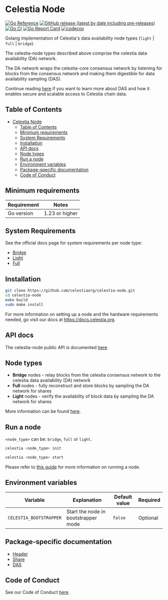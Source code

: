 # Celestia Node

[![Go Reference](https://pkg.go.dev/badge/github.com/celestiaorg/celestia-node.svg)](https://pkg.go.dev/github.com/celestiaorg/celestia-node)
[![GitHub release (latest by date including pre-releases)](https://img.shields.io/github/v/release/celestiaorg/celestia-node)](https://github.com/celestiaorg/celestia-node/releases/latest)
[![Go CI](https://github.com/celestiaorg/celestia-node/actions/workflows/go-ci.yml/badge.svg)](https://github.com/celestiaorg/celestia-node/actions/workflows/go-ci.yml)
[![Go Report Card](https://goreportcard.com/badge/github.com/celestiaorg/celestia-node)](https://goreportcard.com/report/github.com/celestiaorg/celestia-node)
[![codecov](https://codecov.io/gh/celestiaorg/celestia-node/branch/main/graph/badge.svg?token=CWGA4RLDS9)](https://codecov.io/gh/celestiaorg/celestia-node)

Golang implementation of Celestia's data availability node types (`light` | `full` | `bridge`).

The celestia-node types described above comprise the celestia data availability (DA) network.

The DA network wraps the celestia-core consensus network by listening for blocks from the consensus network and making them digestible for data availability sampling (DAS).

Continue reading [here](https://blog.celestia.org/celestia-mvp-release-data-availability-sampling-light-clients) if you want to learn more about DAS and how it enables secure and scalable access to Celestia chain data.

## Table of Contents

- [Celestia Node](#celestia-node)
  - [Table of Contents](#table-of-contents)
  - [Minimum requirements](#minimum-requirements)
  - [System Requirements](#system-requirements)
  - [Installation](#installation)
  - [API docs](#api-docs)
  - [Node types](#node-types)
  - [Run a node](#run-a-node)
  - [Environment variables](#environment-variables)
  - [Package-specific documentation](#package-specific-documentation)
  - [Code of Conduct](#code-of-conduct)

## Minimum requirements

| Requirement | Notes          |
| ----------- |----------------|
| Go version  | 1.23 or higher |

## System Requirements

See the official docs page for system requirements per node type:

- [Bridge](https://docs.celestia.org/nodes/bridge-node#hardware-requirements)
- [Light](https://docs.celestia.org/nodes/light-node#hardware-requirements)
- [Full](https://docs.celestia.org/nodes/full-storage-node#hardware-requirements)

## Installation

```sh
git clone https://github.com/celestiaorg/celestia-node.git
cd celestia-node
make build
sudo make install
```

For more information on setting up a node and the hardware requirements needed, go visit our docs at <https://docs.celestia.org>.

## API docs

The celestia-node public API is documented [here](https://node-rpc-docs.celestia.org/).

## Node types

- **Bridge** nodes - relay blocks from the celestia consensus network to the celestia data availability (DA) network
- **Full** nodes - fully reconstruct and store blocks by sampling the DA network for shares
- **Light** nodes - verify the availability of block data by sampling the DA network for shares

More information can be found [here](https://github.com/celestiaorg/celestia-node/blob/main/docs/adr/adr-003-march2022-testnet.md#legend).

## Run a node

`<node_type>` can be: `bridge`, `full` or `light`.

```sh
celestia <node_type> init
```

```sh
celestia <node_type> start
```

Please refer to [this guide](https://docs.celestia.org/nodes/celestia-node/) for more information on running a node.

## Environment variables

| Variable                | Explanation                         | Default value | Required |
| ----------------------- | ----------------------------------- | ------------- | -------- |
| `CELESTIA_BOOTSTRAPPER` | Start the node in bootstrapper mode | `false`       | Optional |

## Package-specific documentation

- [Header](./header/doc.go)
- [Share](./share/doc.go)
- [DAS](./das/doc.go)

## Code of Conduct

See our Code of Conduct [here](https://docs.celestia.org/community/coc).
